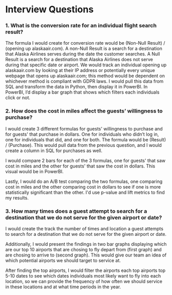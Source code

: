 # Interview Questions


### 1. 	What is the conversion rate for an individual flight search result?

The formula I would create for conversion rate would be (Non-Null Result) / (opening up alaskaair.com). A non-Null Result is a search for a destination that Alaska Airlines serves during the date the customer searches. A Null Result is a search for a destination that Alaska Airlines does not serve during that specific date or airport.
We would track an individual opening up alaskaair.com by looking at their IP address or potentially every unique webpage that opens up alaskaair.com; this method would be dependent on whichever method is compliant with GDPR laws.
I would pull this data from SQL and transform the data in Python, then display it in PowerBI. In PowerBI, I’d display a bar graph that shows which filters each individuals click or not.


### 2. How does the cost in miles affect the guests’ willingness to purchase?

I would create 3 different formulas for guests' willingness to purchase and for guests' that purchase in dollars. One for individuals who didn’t log in, one for individuals that did, and one for both. The formula would be (Result) / (Purchase). This would pull data from the previous question, and I would create a column in SQL for purchases as well.

I would compare 2 bars for each of the 3 formulas, one for guests' that saw cost in miles and the other for guests' that saw the cost in dollars. This visual would be in PowerBI.

Lastly, I would do an A/B test comparing the two formulas, one comparing cost in miles and the other comparing cost in dollars to see if one is more statistically significant than the other. I'd use p-value and lift metrics to find my results.

### 3. How many times does a guest attempt to search for a destination that we do not serve for the given airport or date?

I would create the track the number of times and location a guest attempts to search for a destination that we do not serve for the given airport or date.

Additionally, I would present the findings in two bar graphs displaying which are our top 10 airports that are chosing to fly depart from (first graph) and are chosing to arrive to (second graph). This would give our team an idea of which potential airports we should target to service at.

After finding the top airports, I would filter the airports each top airports top 5-10 dates to see which dates individuals most likely want to fly into each location, so we can provide the frequency of how often we should service in these locations and at what time periods in the year.